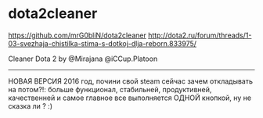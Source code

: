 # dota2cleaner
 
https://github.com/mrG0bliN/dota2cleaner
http://dota2.ru/forum/threads/1-03-svezhaja-chistilka-stima-s-dotkoj-dlja-reborn.833975/

Cleaner Dota 2 by
@Mirajana @iCCup.Platoon
_________________________________________________
НОВАЯ ВЕРСИЯ 2016 год, почини свой steam сейчас зачем откладывать на потом?!:
больше функционал, стабильней, продуктивней, качественней и самое главное
все выполняется ОДНОЙ кнопкой,
ну не сказка ли ? :)
